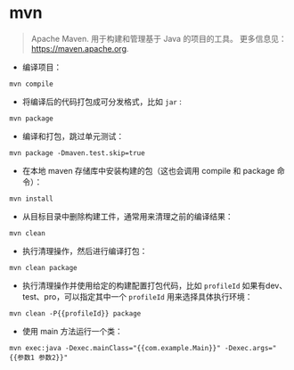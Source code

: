 # mvn

> Apache Maven.
> 用于构建和管理基于 Java 的项目的工具。
> 更多信息见：<https://maven.apache.org>.

- 编译项目：

`mvn compile`

- 将编译后的代码打包成可分发格式，比如 `jar` :

`mvn package`

- 编译和打包，跳过单元测试：

`mvn package -Dmaven.test.skip=true`

- 在本地 maven 存储库中安装构建的包（这也会调用 compile 和 package 命令）：

`mvn install`

- 从目标目录中删除构建工件，通常用来清理之前的编译结果：

`mvn clean`

- 执行清理操作，然后进行编译打包：

`mvn clean package`

- 执行清理操作并使用给定的构建配置打包代码，比如 `profileId` 如果有dev、test、pro，可以指定其中一个 `profileId` 用来选择具体执行环境：

`mvn clean -P{{profileId}} package`

- 使用 main 方法运行一个类：

`mvn exec:java -Dexec.mainClass="{{com.example.Main}}" -Dexec.args="{{参数1 参数2}}"`
